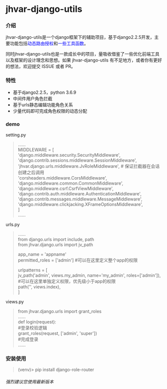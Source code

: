 # jhvar-django-utils

### 介绍

jhvar-django-utils是一个django框架下的辅助项目，基于django2.2.5开发，主要功能包括<font color="blue">动态路由授权</font>和<font color="blue">一些工具函数</font>。

同时jhvar-django-utils也是一款成长中的项目，量吸收借鉴了一些优化前端工具以及框架的设计理念和思想。如果 jhvar-django-utils 有不足地方，或者你有更好的想法，欢迎提交 ISSUE 或者 PR。

### 特性
* 基于django2.2.5，python 3.6.9
* 中间件用户角色拦截
* 基于urls静态编辑功能角色关系
* 少量代码即可完成角色权限的动态分配

### demo

setting.py
>  
>……  
>MIDDLEWARE = [  
>    'django.middleware.security.SecurityMiddleware',  
>    'django.contrib.sessions.middleware.SessionMiddleware',  
>    'jhvar.django.urls.middleware.JvRoleMiddleware',  # 保证拦截器在会话创建之后调用  
>    'corsheaders.middleware.CorsMiddleware',  
>    'django.middleware.common.CommonMiddleware',  
>    'django.middleware.csrf.CsrfViewMiddleware',  
>    'django.contrib.auth.middleware.AuthenticationMiddleware',  
>    'django.contrib.messages.middleware.MessageMiddleware',  
>    'django.middleware.clickjacking.XFrameOptionsMiddleware',  
>]  
>……  
>  

urls.py
>  
>……  
>from django.urls import include, path  
>from jhvar.django.urls import jv_path  
>  
>app_name = 'appname'  
>permitted_roles = ['admin']  #可以在这里定义整个app的权限  
>  
>urlpatterns = [  
>    jv_path('admin', views.my_admin, name='my_admin', roles=['admin']),  #可以在这里单独定义权限，优先级小于app的权限  
>    path('', views.index),  
>]  
>  

views.py
>from jhvar.django.urls import grant_roles  
>……  
>def login(request):  
>    #登录校验逻辑  
>    grant_roles(request, ['admin', 'super'])   
>    #完成登录  
>……  
>  


### 安装使用

>(venv)> pip install django-role-router


###### 强烈建议您使用最新版本


